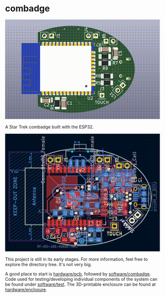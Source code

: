 # combadge

![PCB 3D View](/assets/pcb3d.gif)

A Star Trek combadge built with the ESP32.

![PCB](/assets/pcb.png)

This project is still in its early stages. For more information, feel free to explore the directory tree. It's not very big.

A good place to start is [hardware/pcb](hardware/pcb), followed by [software/combadge](software/combadge).
Code used for testing/developing individual components of the system can be found under [software/test](software/test).
The 3D-printable enclosure can be found at [hardware/enclosure](hardware/enclosure).
